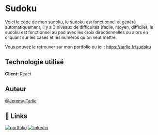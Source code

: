 # Sudoku


Voici le code de mon sudoku, le sudoku est fonctionnel et généré automatiquement, il y a 3 niveaux de difficultés (facile, moyen, difficile), le sudoku est fonctionnel au pad avec les croix directionnelles ou alors en cliquant sur les cases et les numéros qu'on veut mettre.


Vous pouvez le retrouver sur mon portfolio ou ici : https://tarlie.fr/sudoku
## Technologie utilisé

**Client:** React


## Auteur

[@Jeremy-Tarlie](https://www.github.com/Jeremy-Tarlie)



## 🔗 Links

[![portfolio](https://img.shields.io/badge/my_portfolio-000?style=for-the-badge&logo=ko-fi&logoColor=white)](https://tarlie.fr/)
[![linkedin](https://img.shields.io/badge/linkedin-0A66C2?style=for-the-badge&logo=linkedin&logoColor=white)](https://www.linkedin.com/in/j%C3%A9r%C3%A9my-tarli%C3%A9-89422a1a1/)
